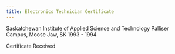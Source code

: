 ```yaml
---
title: Electronics Technician Certificate
---
```

Saskatchewan Institute of Applied Science and Technology Palliser Campus, Moose Jaw, SK 1993 - 1994  
  
Certificate Received  